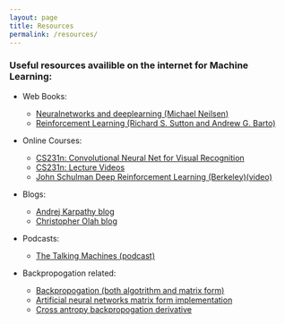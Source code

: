 ```yaml
---
layout: page
title: Resources
permalink: /resources/
---
```


### Useful resources availible on the internet for Machine Learning:

- Web Books:
	+ [Neuralnetworks and deeplearning (Michael Neilsen)](http://neuralnetworksanddeeplearning.com/index.html)
	+ [Reinforcement Learning (Richard S. Sutton and Andrew G. Barto)](http://webdocs.cs.ualberta.ca/~sutton/book/ebook/the-book.html)

- Online Courses:
	+ [CS231n: Convolutional Neural Net for Visual Recognition](http://cs231n.github.io/)
	+ [CS231n: Lecture Videos](https://www.youtube.com/watch?v=yp9rwI_LZX8&list=PL16j5WbGpaM0_Tj8CRmurZ8Kk1gEBc7fg)
	+ [John Schulman Deep Reinforcement Learning (Berkeley)(video)](https://www.youtube.com/watch?v=aUrX-rP_ss4)

- Blogs:
	+ [Andrej Karpathy blog](http://karpathy.github.io/)
	+ [Christopher Olah blog](http://colah.github.io/)

- Podcasts:
	+ [The Talking Machines (podcast)](http://www.thetalkingmachines.com/)
	
- Backpropogation related:
	+ [Backpropogation (both algotrithm and matrix form)](http://www.willamette.edu/~gorr/classes/cs449/backprop.html)
	+ [Artificial neural networks matrix form implementation](http://briandolhansky.com/blog/2014/10/30/artificial-neural-networks-matrix-form-part-5)
	+ [Cross antropy backpropogation derivative](https://www.ics.uci.edu/~pjsadows/notes.pdf)